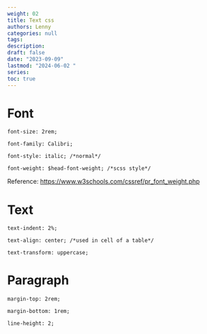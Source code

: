 ```yaml
---
weight: 02
title: Text css
authors: Lenny
categories: null
tags: 
description: 
draft: false
date: "2023-09-09"
lastmod: "2024-06-02 "
series:
toc: true
---
```



<!--more-->

# Font

```
font-size: 2rem;

font-family: Calibri;

font-style: italic; /*normal*/

font-weight: $head-font-weight; /*scss style*/

```

Reference: https://www.w3schools.com/cssref/pr_font_weight.php




# Text

```
text-indent: 2%;

text-align: center; /*used in cell of a table*/

text-transform: uppercase;
```

# Paragraph

```
margin-top: 2rem;

margin-bottom: 1rem;

line-height: 2;

```